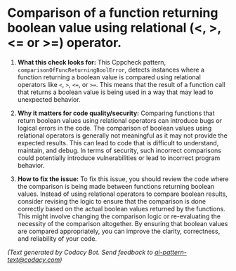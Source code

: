# Comparison of a function returning boolean value using relational (<, >, <= or >=) operator.

1. **What this check looks for:**
   This Cppcheck pattern, `comparisonOfFuncReturningBoolError`, detects instances where a function returning a boolean value is compared using relational operators like `<`, `>`, `<=`, or `>=`. This means that the result of a function call that returns a boolean value is being used in a way that may lead to unexpected behavior.

2. **Why it matters for code quality/security:**
   Comparing functions that return boolean values using relational operators can introduce bugs or logical errors in the code. The comparison of boolean values using relational operators is generally not meaningful as it may not provide the expected results. This can lead to code that is difficult to understand, maintain, and debug. In terms of security, such incorrect comparisons could potentially introduce vulnerabilities or lead to incorrect program behavior.

3. **How to fix the issue:**
   To fix this issue, you should review the code where the comparison is being made between functions returning boolean values. Instead of using relational operators to compare boolean results, consider revising the logic to ensure that the comparison is done correctly based on the actual boolean values returned by the functions. This might involve changing the comparison logic or re-evaluating the necessity of the comparison altogether. By ensuring that boolean values are compared appropriately, you can improve the clarity, correctness, and reliability of your code.

_(Text generated by Codacy Bot. Send feedback to ai-pattern-text@codacy.com)_
